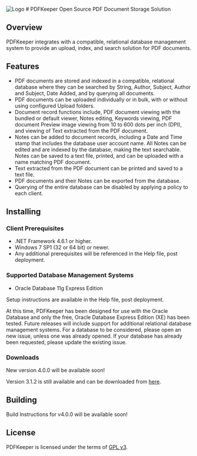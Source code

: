 ![Logo](https://github.com/robertfrasca/PDFKeeper/blob/master/src/Resources/Logo/PDFKeeper.bmp) # PDFKeeper
Open Source PDF Document Storage Solution

## Overview
PDFKeeper integrates with a compatible, relational database management system to provide an upload, index, and search solution for PDF documents.

## Features
* PDF documents are stored and indexed in a compatible, relational database where they can be searched by String, Author, Subject, Author and Subject, Date Added, and by querying all documents.
* PDF documents can be uploaded individually or in bulk, with or without using configured Upload folders.
* Document record functions include, PDF document viewing with the bundled or default viewer, Notes editing, Keywords viewing, PDF document Preview image viewing from 10 to 600 dots per inch (DPI), and viewing of Text extracted from the PDF document.
* Notes can be added to document records, including a Date and Time stamp that includes the database user account name. All Notes can be edited and are indexed by the database, making the text searchable. Notes can be saved to a text file, printed, and can be uploaded with a name matching PDF document.
* Text extracted from the PDF document can be printed and saved to a text file.
* PDF documents and their Notes can be exported from the database.
* Querying of the entire database can be disabled by applying a policy to each client.

## Installing
### Client Prerequisites
* .NET Framework 4.6.1 or higher.
* Windows 7 SP1 (32 or 64 bit) or newer.
* Any additional prerequisites will be referenced in the Help file, post deployment. 

### Supported Database Management Systems
* Oracle Database 11g Express Edition

Setup instructions are available in the Help file, post deployment.

At this time, PDFKeeper has been designed for use with the Oracle Database and only the free, Oracle Database Express Edition (XE) has been tested. Future releases will include support for additional relational database management systems. For a database to be considered, please open an new issue, unless one was already opened. If your database has already been requested, please update the existing issue.

### Downloads
New version 4.0.0 will be available soon!

Version 3.1.2 is still available and can be downloaded from [here](https://pdfkeeper.codeplex.com/releases/view/616109).

## Building
Build Instructions for v4.0.0 will be available soon!

## License
PDFKeeper is licensed under the terms of [GPL v3](https://github.com/robertfrasca/PDFKeeper/blob/master/LICENSE).
